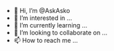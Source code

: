 - 👋 Hi, I’m @AskAsko
- 👀 I’m interested in ...
- 🌱 I’m currently learning ...
- 💞️ I’m looking to collaborate on ...
- 📫 How to reach me ...

<!---
AskAsko/AskAsko is a ✨ special ✨ repository because its `README.md` (this file) appears on your GitHub profile.
You can click the Preview link to take a look at your changes.
--->
